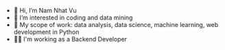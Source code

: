 - 👋 Hi, I’m Nam Nhat Vu 
- 👀 I’m interested in coding and data mining
- 🌱 My scope of work: data analysis, data science, machine learning, web development in Python
- 👷‍♂️ I'm working as a Backend Developer


<!---
vnhtnm19497/vnhtnm19497 is a ✨ special ✨ repository because its `README.md` (this file) appears on your GitHub profile.
You can click the Preview link to take a look at your changes.
--->

